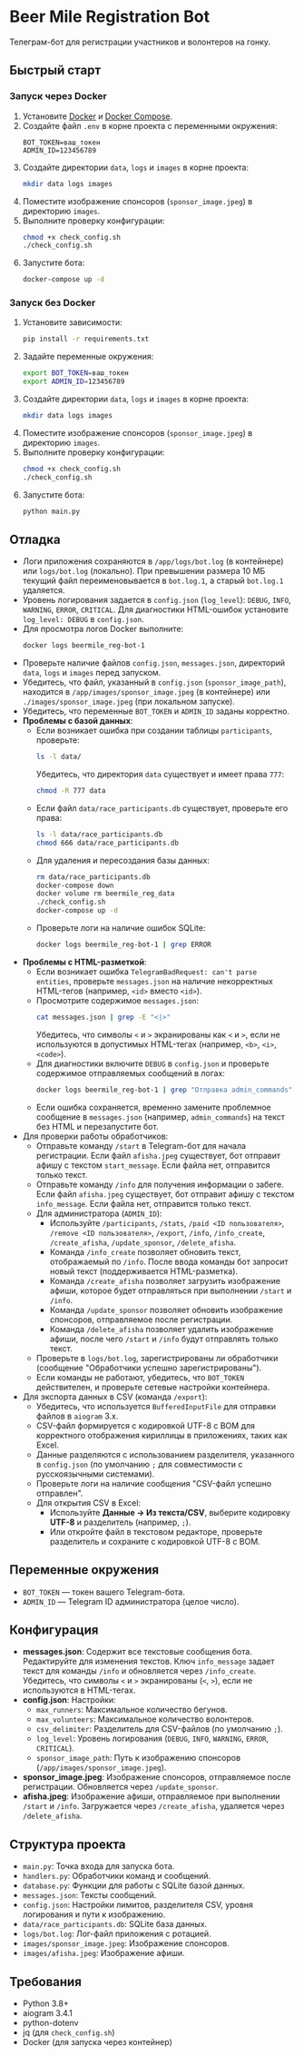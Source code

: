 # Beer Mile Registration Bot

Телеграм-бот для регистрации участников и волонтеров на гонку.

## Быстрый старт

### Запуск через Docker
1. Установите [Docker](https://docs.docker.com/get-docker/) и [Docker Compose](https://docs.docker.com/compose/install/).
2. Создайте файл `.env` в корне проекта с переменными окружения:
   ```env
   BOT_TOKEN=ваш_токен
   ADMIN_ID=123456789
   ```
3. Создайте директории `data`, `logs` и `images` в корне проекта:
   ```bash
   mkdir data logs images
   ```
4. Поместите изображение спонсоров (`sponsor_image.jpeg`) в директорию `images`.
5. Выполните проверку конфигурации:
   ```bash
   chmod +x check_config.sh
   ./check_config.sh
   ```
6. Запустите бота:
   ```bash
   docker-compose up -d
   ```

### Запуск без Docker
1. Установите зависимости:
   ```bash
   pip install -r requirements.txt
   ```
2. Задайте переменные окружения:
   ```bash
   export BOT_TOKEN=ваш_токен
   export ADMIN_ID=123456789
   ```
3. Создайте директории `data`, `logs` и `images` в корне проекта:
   ```bash
   mkdir data logs images
   ```
4. Поместите изображение спонсоров (`sponsor_image.jpeg`) в директорию `images`.
5. Выполните проверку конфигурации:
   ```bash
   chmod +x check_config.sh
   ./check_config.sh
   ```
6. Запустите бота:
   ```bash
   python main.py
   ```

## Отладка
- Логи приложения сохраняются в `/app/logs/bot.log` (в контейнере) или `logs/bot.log` (локально). При превышении размера 10 МБ текущий файл переименовывается в `bot.log.1`, а старый `bot.log.1` удаляется.
- Уровень логирования задается в `config.json` (`log_level`): `DEBUG`, `INFO`, `WARNING`, `ERROR`, `CRITICAL`. Для диагностики HTML-ошибок установите `log_level: DEBUG` в `config.json`.
- Для просмотра логов Docker выполните:
  ```bash
  docker logs beermile_reg-bot-1
  ```
- Проверьте наличие файлов `config.json`, `messages.json`, директорий `data`, `logs` и `images` перед запуском.
- Убедитесь, что файл, указанный в `config.json` (`sponsor_image_path`), находится в `/app/images/sponsor_image.jpeg` (в контейнере) или `./images/sponsor_image.jpeg` (при локальном запуске).
- Убедитесь, что переменные `BOT_TOKEN` и `ADMIN_ID` заданы корректно.
- **Проблемы с базой данных**:
  - Если возникает ошибка при создании таблицы `participants`, проверьте:
    ```bash
    ls -l data/
    ```
    Убедитесь, что директория `data` существует и имеет права `777`:
    ```bash
    chmod -R 777 data
    ```
  - Если файл `data/race_participants.db` существует, проверьте его права:
    ```bash
    ls -l data/race_participants.db
    chmod 666 data/race_participants.db
    ```
  - Для удаления и пересоздания базы данных:
    ```bash
    rm data/race_participants.db
    docker-compose down
    docker volume rm beermile_reg_data
    ./check_config.sh
    docker-compose up -d
    ```
  - Проверьте логи на наличие ошибок SQLite:
    ```bash
    docker logs beermile_reg-bot-1 | grep ERROR
    ```
- **Проблемы с HTML-разметкой**:
  - Если возникает ошибка `TelegramBadRequest: can't parse entities`, проверьте `messages.json` на наличие некорректных HTML-тегов (например, `<id>` вместо `<id>`).
  - Просмотрите содержимое `messages.json`:
    ```bash
    cat messages.json | grep -E "<|>"
    ```
    Убедитесь, что символы `<` и `>` экранированы как `<` и `>`, если не используются в допустимых HTML-тегах (например, `<b>`, `<i>`, `<code>`).
  - Для диагностики включите `DEBUG` в `config.json` и проверьте содержимое отправляемых сообщений в логах:
    ```bash
    docker logs beermile_reg-bot-1 | grep "Отправка admin_commands"
    ```
  - Если ошибка сохраняется, временно замените проблемное сообщение в `messages.json` (например, `admin_commands`) на текст без HTML и перезапустите бот.
- Для проверки работы обработчиков:
  - Отправьте команду `/start` в Telegram-бот для начала регистрации. Если файл `afisha.jpeg` существует, бот отправит афишу с текстом `start_message`. Если файла нет, отправится только текст.
  - Отправьте команду `/info` для получения информации о забеге. Если файл `afisha.jpeg` существует, бот отправит афишу с текстом `info_message`. Если файла нет, отправится только текст.
  - Для администратора (`ADMIN_ID`):
    - Используйте `/participants`, `/stats`, `/paid <ID пользователя>`, `/remove <ID пользователя>`, `/export`, `/info`, `/info_create`, `/create_afisha`, `/update_sponsor`, `/delete_afisha`.
    - Команда `/info_create` позволяет обновить текст, отображаемый по `/info`. После ввода команды бот запросит новый текст (поддерживается HTML-разметка).
    - Команда `/create_afisha` позволяет загрузить изображение афиши, которое будет отправляться при выполнении `/start` и `/info`.
    - Команда `/update_sponsor` позволяет обновить изображение спонсоров, отправляемое после регистрации.
    - Команда `/delete_afisha` позволяет удалить изображение афиши, после чего `/start` и `/info` будут отправлять только текст.
  - Проверьте в `logs/bot.log`, зарегистрированы ли обработчики (сообщение "Обработчики успешно зарегистрированы").
  - Если команды не работают, убедитесь, что `BOT_TOKEN` действителен, и проверьте сетевые настройки контейнера.
- Для экспорта данных в CSV (команда `/export`):
  - Убедитесь, что используется `BufferedInputFile` для отправки файлов в `aiogram` 3.x.
  - CSV-файл формируется с кодировкой UTF-8 с BOM для корректного отображения кириллицы в приложениях, таких как Excel.
  - Данные разделяются с использованием разделителя, указанного в `config.json` (по умолчанию `;` для совместимости с русскоязычными системами).
  - Проверьте логи на наличие сообщения "CSV-файл успешно отправлен".
  - Для открытия CSV в Excel:
    - Используйте **Данные -> Из текста/CSV**, выберите кодировку **UTF-8** и разделитель (например, `;`).
    - Или откройте файл в текстовом редакторе, проверьте разделитель и сохраните с кодировкой UTF-8 с BOM.

## Переменные окружения
- `BOT_TOKEN` — токен вашего Telegram-бота.
- `ADMIN_ID` — Telegram ID администратора (целое число).

## Конфигурация
- **messages.json**: Содержит все текстовые сообщения бота. Редактируйте для изменения текстов. Ключ `info_message` задает текст для команды `/info` и обновляется через `/info_create`. Убедитесь, что символы `<` и `>` экранированы (`<`, `>`), если не используются в HTML-тегах.
- **config.json**: Настройки:
  - `max_runners`: Максимальное количество бегунов.
  - `max_volunteers`: Максимальное количество волонтеров.
  - `csv_delimiter`: Разделитель для CSV-файлов (по умолчанию `;`).
  - `log_level`: Уровень логирования (`DEBUG`, `INFO`, `WARNING`, `ERROR`, `CRITICAL`).
  - `sponsor_image_path`: Путь к изображению спонсоров (`/app/images/sponsor_image.jpeg`).
- **sponsor_image.jpeg**: Изображение спонсоров, отправляемое после регистрации. Обновляется через `/update_sponsor`.
- **afisha.jpeg**: Изображение афиши, отправляемое при выполнении `/start` и `/info`. Загружается через `/create_afisha`, удаляется через `/delete_afisha`.

## Структура проекта
- `main.py`: Точка входа для запуска бота.
- `handlers.py`: Обработчики команд и сообщений.
- `database.py`: Функции для работы с SQLite базой данных.
- `messages.json`: Тексты сообщений.
- `config.json`: Настройки лимитов, разделителя CSV, уровня логирования и пути к изображению.
- `data/race_participants.db`: SQLite база данных.
- `logs/bot.log`: Лог-файл приложения с ротацией.
- `images/sponsor_image.jpeg`: Изображение спонсоров.
- `images/afisha.jpeg`: Изображение афиши.

## Требования
- Python 3.8+
- aiogram 3.4.1
- python-dotenv
- jq (для `check_config.sh`)
- Docker (для запуска через контейнер)